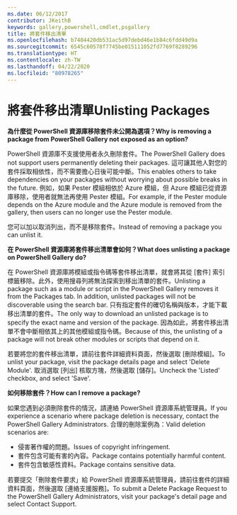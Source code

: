 ```yaml
---
ms.date: 06/12/2017
contributor: JKeithB
keywords: gallery,powershell,cmdlet,psgallery
title: 將套件移出清單
ms.openlocfilehash: b7404420db531ac5d97debd46e1b84c6fdd49d9a
ms.sourcegitcommit: 6545c60578f7745be015111052fd7769f8289296
ms.translationtype: HT
ms.contentlocale: zh-TW
ms.lasthandoff: 04/22/2020
ms.locfileid: "80978265"
---
```

# <a name="unlisting-packages"></a><span data-ttu-id="0b6f3-103">將套件移出清單</span><span class="sxs-lookup"><span data-stu-id="0b6f3-103">Unlisting Packages</span></span>

<span data-ttu-id="0b6f3-104">**為什麼從 PowerShell 資源庫移除套件未公開為選項？**</span><span class="sxs-lookup"><span data-stu-id="0b6f3-104">**Why is removing a package from PowerShell Gallery not exposed as an option?**</span></span>

<span data-ttu-id="0b6f3-105">PowerShell 資源庫不支援使用者永久刪除套件。</span><span class="sxs-lookup"><span data-stu-id="0b6f3-105">The PowerShell Gallery does not support users permanently deleting their packages.</span></span>
<span data-ttu-id="0b6f3-106">這可讓其他人對您的套件採取相依性，而不需要擔心日後可能中斷。</span><span class="sxs-lookup"><span data-stu-id="0b6f3-106">This enables others to take dependencies on your packages without worrying about possible breaks in the future.</span></span>
<span data-ttu-id="0b6f3-107">例如，如果 Pester 模組相依於 Azure 模組，但 Azure 模組已從資源庫移除，使用者就無法再使用 Pester 模組。</span><span class="sxs-lookup"><span data-stu-id="0b6f3-107">For example, if the Pester module depends on the Azure module and the Azure module is removed from the gallery, then users can no longer use the Pester module.</span></span>

<span data-ttu-id="0b6f3-108">您可以加以取消列出，而不是移除套件。</span><span class="sxs-lookup"><span data-stu-id="0b6f3-108">Instead of removing a package you can unlist it.</span></span>

<span data-ttu-id="0b6f3-109">**在 PowerShell 資源庫將套件移出清單會如何？**</span><span class="sxs-lookup"><span data-stu-id="0b6f3-109">**What does unlisting a package on PowerShell Gallery do?**</span></span>

<span data-ttu-id="0b6f3-110">在 PowerShell 資源庫將模組或指令碼等套件移出清單，就會將其從 [套件] 索引標籤移除。此外，使用搜尋列將無法探索到移出清單的套件。</span><span class="sxs-lookup"><span data-stu-id="0b6f3-110">Unlisting a package such as a module or script in the PowerShell Gallery removes it from the Packages tab. In addition, unlisted packages will not be discoverable using the search bar.</span></span>
<span data-ttu-id="0b6f3-111">只有指定套件的確切名稱與版本，才能下載移出清單的套件。</span><span class="sxs-lookup"><span data-stu-id="0b6f3-111">The only way to download an unlisted package is to specify the exact name and version of the package.</span></span>
<span data-ttu-id="0b6f3-112">因為如此，將套件移出清單不會中斷相依其上的其他模組或指令碼。</span><span class="sxs-lookup"><span data-stu-id="0b6f3-112">Because of this, the unlisting of a package will not break other modules or scripts that depend on it.</span></span>

<span data-ttu-id="0b6f3-113">若要將您的套件移出清單，請前往套件詳細資料頁面，然後選取 [刪除模組]。</span><span class="sxs-lookup"><span data-stu-id="0b6f3-113">To unlist your package, visit the package details page and select 'Delete Module'.</span></span> <span data-ttu-id="0b6f3-114">取消選取 [列出] 核取方塊，然後選取 [儲存]。</span><span class="sxs-lookup"><span data-stu-id="0b6f3-114">Uncheck the 'Listed' checkbox, and select 'Save'.</span></span>

<span data-ttu-id="0b6f3-115">**如何移除套件？**</span><span class="sxs-lookup"><span data-stu-id="0b6f3-115">**How can I remove a package?**</span></span>

<span data-ttu-id="0b6f3-116">如果您遇到必須刪除套件的情況，請連絡 PowerShell 資源庫系統管理員。</span><span class="sxs-lookup"><span data-stu-id="0b6f3-116">If you experience a scenario where package deletion is necessary, contact the PowerShell Gallery Administrators.</span></span>
<span data-ttu-id="0b6f3-117">合理的刪除案例為：</span><span class="sxs-lookup"><span data-stu-id="0b6f3-117">Valid deletion scenarios are:</span></span>
- <span data-ttu-id="0b6f3-118">侵害著作權的問題。</span><span class="sxs-lookup"><span data-stu-id="0b6f3-118">Issues of copyright infringement.</span></span>
- <span data-ttu-id="0b6f3-119">套件包含可能有害的內容。</span><span class="sxs-lookup"><span data-stu-id="0b6f3-119">Package contains potentially harmful content.</span></span>
- <span data-ttu-id="0b6f3-120">套件包含敏感性資料。</span><span class="sxs-lookup"><span data-stu-id="0b6f3-120">Package contains sensitive data.</span></span>

<span data-ttu-id="0b6f3-121">若要提交「刪除套件要求」給 PowerShell 資源庫系統管理員，請前往套件的詳細資料頁面，然後選取 [連絡支援服務]。</span><span class="sxs-lookup"><span data-stu-id="0b6f3-121">To submit a Delete Package Request to the PowerShell Gallery Administrators, visit your package's detail page and select Contact Support.</span></span>
